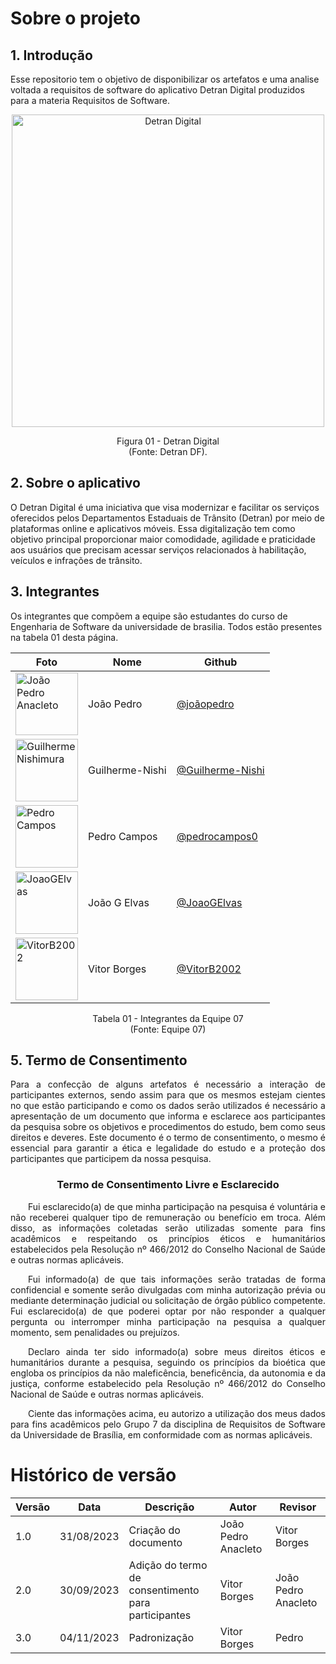 # Sobre o projeto
## 1. Introdução 

Esse repositorio tem o objetivo de disponibilizar os artefatos e uma analise voltada a requisitos de software do aplicativo Detran Digital produzidos para a materia Requisitos de Software.

<div align="center">
    <img src="https://play-lh.googleusercontent.com/vMvSDR4GitBq9nh7692Y9YSL1k-KrnwSIKC02_oHbj1Ln_Vw3bDDWzZszrqH3MqsnSs" alt="Detran Digital" width="500"> 
</div>

<p align="center">
Figura 01 - Detran Digital<br>
(Fonte: Detran DF).
</p>

## 2. Sobre o aplicativo

O Detran Digital é uma iniciativa que visa modernizar e facilitar os serviços oferecidos pelos Departamentos Estaduais de Trânsito (Detran) por meio de plataformas online e aplicativos móveis. Essa digitalização tem como objetivo principal proporcionar maior comodidade, agilidade e praticidade aos usuários que precisam acessar serviços relacionados à habilitação, veículos e infrações de trânsito.

## 3. Integrantes

Os integrantes que compõem a equipe são estudantes do curso de Engenharia de Software da universidade de brasilia. Todos estão presentes na tabela 01 desta página.

| Foto                                                                                                   | Nome                      | Github                                                      |
| ------------------------------------------------------------------------------------------------------ | ------------------------- | ----------------------------------------------------------- |
| <img src="https://avatars.githubusercontent.com/u/56097889?v=4" alt="João Pedro Anacleto" width="100"> | João Pedro                | [@joãopedro](https://github.com/jpanacleto2)                |
| <img src="https://avatars.githubusercontent.com/u/78215376?v=4" alt="Guilherme Nishimura" width="100">      | Guilherme-Nishi           | [@Guilherme-Nishi ](https://github.com/Guilherme-Nishi)          |
| <img src="https://avatars.githubusercontent.com/u/70171375?v=4" alt="Pedro Campos" width="100">             | Pedro Campos                   | [@pedrocampos0](https://github.com/pedrocampos0)                     |
| <img src="https://avatars.githubusercontent.com/u/71887485?v=4" alt="JoaoGElvas" width="100">          | João G Elvas              | [@JoaoGElvas](https://github.com/JoaoGElvas)                |
| <img src="https://avatars.githubusercontent.com/u/78763082?v=4" alt="VitorB2002" width="100">         | Vitor Borges      | [@VitorB2002](https://github.com/VitorB2002)                  |

<p align="center">
Tabela 01 - Integrantes da Equipe 07<br>
(Fonte: Equipe 07)
</p>

## 5. Termo de Consentimento

<p align="justify">
Para a confecção de alguns artefatos é necessário a interação de participantes externos, sendo assim para que os mesmos estejam cientes no que estão participando e como os dados serão utilizados é necessário a apresentação de um documento que informa e esclarece aos participantes da pesquisa sobre os objetivos e procedimentos do estudo, bem como seus direitos e deveres. Este documento é o termo de consentimento, o mesmo é essencial para garantir a ética e legalidade do estudo e a proteção dos participantes que participem da nossa pesquisa.
</p>

<div style="text-align: center">
<h3>
Termo de Consentimento Livre e Esclarecido
</h3>
</div>

<p align="justify">
&emsp;&emsp;Fui esclarecido(a) de que minha participação na pesquisa é voluntária e não receberei qualquer tipo de remuneração ou benefício em troca. Além disso, as informações coletadas serão utilizadas somente para fins acadêmicos e respeitando os princípios éticos e humanitários estabelecidos pela Resolução nº 466/2012 do Conselho Nacional de Saúde e outras normas aplicáveis.
</p>
<p align="justify">
&emsp;&emsp;Fui informado(a) de que tais informações serão tratadas de forma confidencial e somente serão divulgadas com minha autorização prévia ou mediante determinação judicial ou solicitação de órgão público competente. Fui esclarecido(a) de que poderei optar por não responder a qualquer pergunta ou interromper minha participação na pesquisa a qualquer momento, sem penalidades ou prejuízos.
</p>
<p align="justify">
&emsp;&emsp;Declaro ainda ter sido informado(a) sobre meus direitos éticos e humanitários durante a pesquisa, seguindo os princípios da bioética que engloba os princípios da não maleficência, beneficência, da autonomia e da justiça, conforme estabelecido pela Resolução nº 466/2012 do Conselho Nacional de Saúde e outras normas aplicáveis.
</p>
<p align="justify">
&emsp;&emsp;Ciente das informações acima, eu autorizo a utilização dos meus dados para fins acadêmicos pelo Grupo 7 da disciplina de Requisitos de Software da Universidade de Brasília, em conformidade com as normas aplicáveis.
</p>

# Histórico de versão

| Versão | Data       | Descrição            | Autor              | Revisor             |
| ------ | ---------- | -------------------- | ------------------ | ------------------- |
| 1.0    | 31/08/2023 | Criação do documento | João Pedro Anacleto | Vitor Borges |
| 2.0 | 30/09/2023 | Adição do termo de consentimento para participantes | Vitor Borges | João Pedro Anacleto|
| 3.0 | 04/11/2023 | Padronização | Vitor Borges | Pedro |